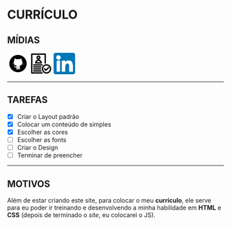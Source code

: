 # CURRÍCULO

## MÍDIAS

[![GitHub](./image/github50x50.png)](https://github.com/carvalhoh/) [![Currículo](./image/curriculo50x50.png)](https://carvalhoh.github.io/site/) [![LinkedIn](./image/linkedin50x50.png)](https://www.linkedin.com/in/carvalhohebert/)

***
## TAREFAS

- [x] Criar o Layout padrão
- [x] Colocar um conteúdo de simples
- [x] Escolher as cores
- [ ] Escolher as fonts
- [ ] Criar o Design
- [ ] Terminar de preencher
---


## MOTIVOS

Além de estar criando este site, para colocar o meu __currículo__, ele serve para eu poder ir treinando e desenvolvendo a minha habilidade em **HTML** e __CSS__ (depois de terminado o _site_, eu colocarei o JS).


